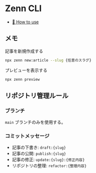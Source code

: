 # Zenn CLI

* [📘 How to use](https://zenn.dev/zenn/articles/zenn-cli-guide)

## メモ

記事を新規作成する

```bash
npx zenn new:article --slug {任意のスラグ}
```

プレビューを表示する

```bash
npx zenn preview
```

## リポジトリ管理ルール

### ブランチ

`main` ブランチのみを使用する。

### コミットメッセージ

- 記事の下書き: `draft:{slug}`
- 記事の公開: `publish:{slug}`
- 記事の修正: `update:{slug}:{修正内容}`
- リポジトリの整理: `refactor:{整理内容}`
